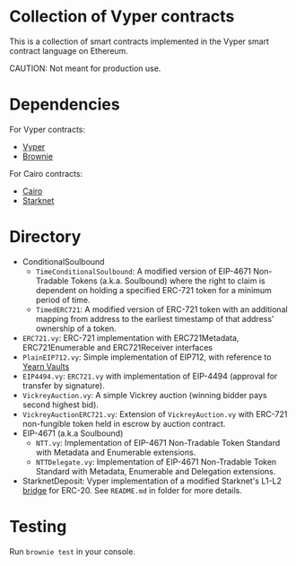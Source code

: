 # Collection of Vyper contracts

This is a collection of smart contracts implemented in the Vyper smart contract language on Ethereum.

CAUTION: Not meant for production use.

# Dependencies

For Vyper contracts:
- [Vyper](https://github.com/vyperlang/vyper)
- [Brownie](https://github.com/eth-brownie/brownie)

For Cairo contracts:
- [Cairo](https://www.cairo-lang.org/docs/quickstart.html)
- [Starknet](https://www.cairo-lang.org/docs/hello_starknet/account_setup.html#installation)

# Directory

- ConditionalSoulbound
	- `TimeConditionalSoulbound`: A modified version of EIP-4671 Non-Tradable Tokens (a.k.a. Soulbound) where the right to claim is dependent on holding a specified ERC-721 token for a minimum period of time.
	- `TimedERC721`: A modified version of ERC-721 token with an additional mapping from address to the earliest timestamp of that address' ownership of a token.
- `ERC721.vy`: ERC-721 implementation with ERC721Metadata, ERC721Enumerable and ERC721Receiver interfaces
- `PlainEIP712.vy`: Simple implementation of EIP712, with reference to [Yearn Vaults](https://github.com/yearn/yearn-vaults/blob/main/contracts/Vault.vy)
- `EIP4494.vy`: `ERC721.vy` with implementation of EIP-4494 (approval for transfer by signature).
- `VickreyAuction.vy`: A simple Vickrey auction (winning bidder pays second highest bid).
- `VickreyAuctionERC721.vy`: Extension of `VickreyAuction.vy` with ERC-721 non-fungible token held in escrow by auction contract.
- EIP-4671 (a.k.a Soulbound)
	- `NTT.vy`: Implementation of EIP-4671 Non-Tradable Token Standard with Metadata and Enumerable extensions.
	- `NTTDelegate.vy`: Implementation of EIP-4671 Non-Tradable Token Standard with Metadata, Enumerable and Delegation extensions.
- StarknetDeposit: Vyper implementation of a modified Starknet's L1-L2 [bridge](https://www.cairo-lang.org/docs/hello_starknet/l1l2.html) for ERC-20. See `README.md` in folder for more details.

# Testing

Run `brownie test` in your console.

